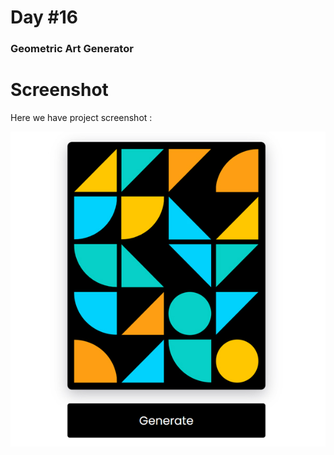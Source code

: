 # Day #16

### Geometric Art Generator

# Screenshot
Here we have project screenshot :

![screenshot](screenshot.jpg)